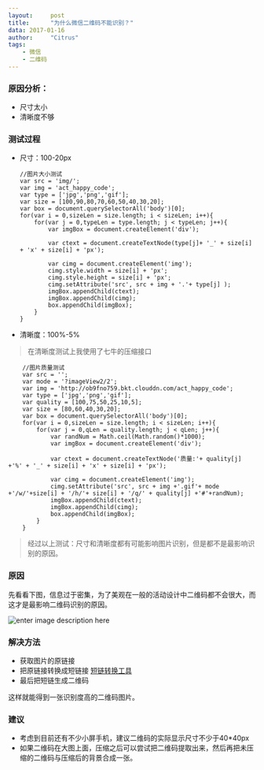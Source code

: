 ```yaml
---
layout:     post
title:      "为什么微信二维码不能识别？"
data: 2017-01-16
author:     "Citrus"
tags:
    - 微信
    - 二维码
---
```

### 原因分析：

*   尺寸太小
*   清晰度不够

### 测试过程

*   尺寸：100-20px

        //图片大小测试
        var src = 'img/';
        var img = 'act_happy_code';
        var type = ['jpg','png','gif'];
        var size = [100,90,80,70,60,50,40,30,20];
        var box = document.querySelectorAll('body')[0];
        for(var i = 0,sizeLen = size.length; i < sizeLen; i++){
            for(var j = 0,typeLen = type.length; j < typeLen; j++){
                var imgBox = document.createElement('div');

                var ctext = document.createTextNode(type[j]+ '_' + size[i] + 'x' + size[i] + 'px');

                var cimg = document.createElement('img');
                cimg.style.width = size[i] + 'px';
                cimg.style.height = size[i] + 'px';
                cimg.setAttribute('src', src + img + '.'+ type[j] );
                imgBox.appendChild(ctext);
                imgBox.appendChild(cimg);
                box.appendChild(imgBox);
            }
        }
    
*   清晰度：100%-5% 
> 在清晰度测试上我使用了七牛的压缩接口


        //图片质量测试
        var src = '';
        var mode = '?imageView2/2';
        var img = 'http://ob9fno759.bkt.clouddn.com/act_happy_code';
        var type = ['jpg','png','gif'];
        var quality = [100,75,50,25,10,5];
        var size = [80,60,40,30,20];
        var box = document.querySelectorAll('body')[0];
        for(var i = 0,sizeLen = size.length; i < sizeLen; i++){
            for(var j = 0,qLen = quality.length; j < qLen; j++){
                var randNum = Math.ceil(Math.random()*1000);
                var imgBox = document.createElement('div');

                var ctext = document.createTextNode('质量:'+ quality[j] +'%' + '_' + size[i] + 'x' + size[i] + 'px');

                var cimg = document.createElement('img');
                cimg.setAttribute('src', src + img +'.gif'+ mode +'/w/'+size[i] + '/h/'+ size[i] + '/q/' + quality[j] +'#'+randNum);
                imgBox.appendChild(ctext);
                imgBox.appendChild(cimg);
                box.appendChild(imgBox);
            }
        }


> 经过以上测试：尺寸和清晰度都有可能影响图片识别，但是都不是最影响识别的原因。

### 原因

先看看下图，信息过于密集，为了美观在一般的活动设计中二维码都不会很大，而这才是最影响二维码识别的原因。

![enter image description here][1]

### 解决方法

*   获取图片的原链接
*   把原链接转换成短链接 [短链转换工具][2] 
*   最后把短链生成二维码

这样就能得到一张识别度高的二维码图片。

### 建议

*   考虑到目前还有不少小屏手机，建议二维码的实际显示尺寸不少于40*40px
*   如果二维码在大图上面，压缩之后可以尝试把二维码提取出来，然后再把未压缩的二维码与压缩后的背景合成一张。

 [1]: http://etui.yidake.com/help/wp-content/uploads/2017/01/2017011610024854.gif
 [2]: http://dwz.wailian.work/